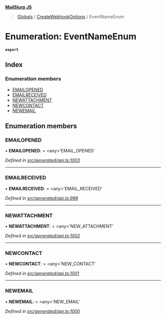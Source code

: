 **[MailSlurp JS](../README.md)**

> [Globals](../README.md) / [CreateWebhookOptions](../modules/createwebhookoptions.md) / EventNameEnum

# Enumeration: EventNameEnum

**`export`** 

## Index

### Enumeration members

* [EMAILOPENED](createwebhookoptions.eventnameenum.md#emailopened)
* [EMAILRECEIVED](createwebhookoptions.eventnameenum.md#emailreceived)
* [NEWATTACHMENT](createwebhookoptions.eventnameenum.md#newattachment)
* [NEWCONTACT](createwebhookoptions.eventnameenum.md#newcontact)
* [NEWEMAIL](createwebhookoptions.eventnameenum.md#newemail)

## Enumeration members

### EMAILOPENED

•  **EMAILOPENED**:  = \<any>'EMAIL\_OPENED'

*Defined in [src/generated/api.ts:1003](https://github.com/mailslurp/mailslurp-client/blob/d7397d3/src/generated/api.ts#L1003)*

___

### EMAILRECEIVED

•  **EMAILRECEIVED**:  = \<any>'EMAIL\_RECEIVED'

*Defined in [src/generated/api.ts:999](https://github.com/mailslurp/mailslurp-client/blob/d7397d3/src/generated/api.ts#L999)*

___

### NEWATTACHMENT

•  **NEWATTACHMENT**:  = \<any>'NEW\_ATTACHMENT'

*Defined in [src/generated/api.ts:1002](https://github.com/mailslurp/mailslurp-client/blob/d7397d3/src/generated/api.ts#L1002)*

___

### NEWCONTACT

•  **NEWCONTACT**:  = \<any>'NEW\_CONTACT'

*Defined in [src/generated/api.ts:1001](https://github.com/mailslurp/mailslurp-client/blob/d7397d3/src/generated/api.ts#L1001)*

___

### NEWEMAIL

•  **NEWEMAIL**:  = \<any>'NEW\_EMAIL'

*Defined in [src/generated/api.ts:1000](https://github.com/mailslurp/mailslurp-client/blob/d7397d3/src/generated/api.ts#L1000)*
